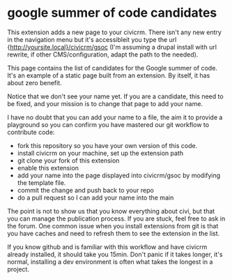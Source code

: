 google summer of code candidates
==============
This extension adds a new page to your civicrm. There isn't any new entry in the navigation menu but it's accessibleit you type the url {http://yoursite.local}/civicrm/gsoc (I'm assuming a drupal install with url rewrite, if other CMS/configuration, adapt the path to the needed).

This page contains the list of candidates for the Google summer of code. It's an example of a static page built from an extension. By itself, it has about zero benefit.

Notice that we don't see your name yet. If you are a candidate, this need to be fixed, and your mission is to change that page to add your name.

I have no doubt that you can add your name to a file, the aim it to provide a playground so you can confirm you have mastered our git workflow to contribute code:

- fork this repository so you have your own version of this code.
- install civicrm on your machine, set up the extension path
- git clone your fork of this extension
- enable this extension
- add your name into the page displayed into civicrm/gsoc by modifying the template file.
- commit the change and push back to your repo
- do a pull request so I can add your name into the main


The point is not to show us that you know everything about civi, but that you can manage the publication process. If you are stuck, feel free to ask in the forum. One common issue when you install extensions from git is that you have caches and need to refresh them to see the extension in the list.

If you know github and is familiar with this workflow and have civicrm already installed, it should take you 15min. Don't panic if it takes longer, it's normal, installing a dev environment is often what takes the longest in a project.
